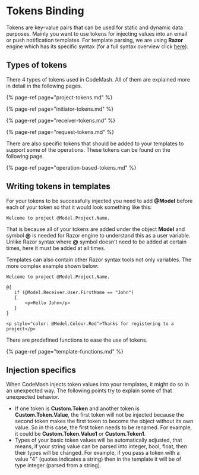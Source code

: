 # Tokens Binding

Tokens are key-value pairs that can be used for static and dynamic data purposes. Mainly you want to use tokens for injecting values into an email or push notification templates. For template parsing, we are using **Razor** engine which has its specific syntax \(for a full syntax overview click [here](https://docs.microsoft.com/en-us/aspnet/core/mvc/views/razor?view=aspnetcore-3.1)\).

## Types of tokens

There 4 types of tokens used in CodeMash. All of them are explained more in detail in the following pages.

{% page-ref page="project-tokens.md" %}

{% page-ref page="initiator-tokens.md" %}

{% page-ref page="receiver-tokens.md" %}

{% page-ref page="request-tokens.md" %}

There are also specific tokens that should be added to your templates to support some of the operations. These tokens can be found on the following page.

{% page-ref page="operation-based-tokens.md" %}

## Writing tokens in templates

For your tokens to be successfully injected you need to add **@Model** before each of your token so that it would look something like this:

```aspnet
Welcome to project @Model.Project.Name.
```

That is because all of your tokens are added under the object **Model** and symbol **@** is needed for Razor engine to understand this as a user variable. Unlike Razor syntax where **@** symbol doesn't need to be added at certain times, here it must be added at all times.

Templates can also contain other Razor syntax tools not only variables. The more complex example shown below:

```aspnet
Welcome to project @Model.Project.Name.

@{
   if (@Model.Receiver.User.FirstName == "John")
   {
       <p>Hello John</p>
   }
}

<p style="color: @Model.Colour.Red">Thanks for registering to a project</p>
```

There are predefined functions to ease the use of tokens.

{% page-ref page="template-functions.md" %}

## Injection specifics

When CodeMash injects token values into your templates, it might do so in an unexpected way. The following points try to explain some of that unexpected behavior. 

* If one token is **Custom.Token** and another token is **Custom.Token.Value**, the first token will not be injected because the second token makes the first token to become the object without its own value. So in this case, the first token needs to be renamed. For example, it could be **Custom.Token.Value1** or **Custom.Token1**.
* Types of your basic token values will be automatically adjusted, that means, if your string value can be parsed into integer, bool, float, then their types will be changed. For example, if you pass a token with a value "4" \(quotes indicates a string\) then in the template it will be of type integer \(parsed from a string\).

